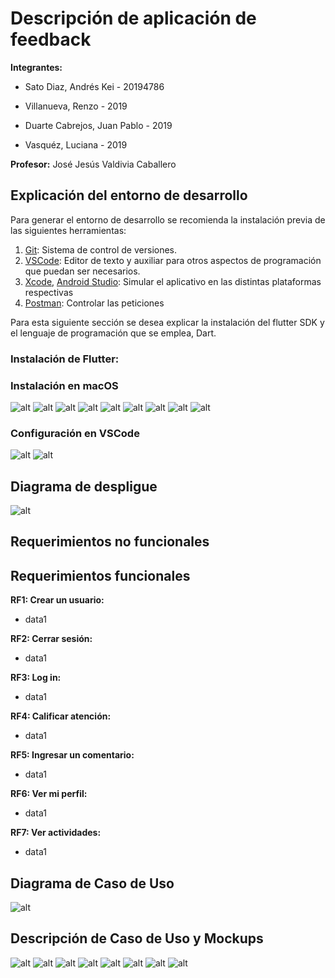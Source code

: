 # Descripción de aplicación de feedback
**Integrantes:**

* Sato Diaz, Andrés Kei - 20194786

* Villanueva, Renzo - 2019

*  Duarte Cabrejos, Juan Pablo - 2019

* Vasquéz, Luciana - 2019

**Profesor:**
José Jesús Valdivia Caballero

## Explicación del entorno de desarrollo
Para generar el entorno de desarrollo se recomienda la instalación previa de las siguientes herramientas:

1. [Git](https://git-scm.com/downloads): Sistema de control de versiones.
2. [VSCode](https://code.visualstudio.com/download): Editor de texto y auxiliar para otros aspectos de programación que puedan ser necesarios.
3. [Xcode](xcodereleases), [Android Studio](https://developer.android.com/studio):   Simular el aplicativo en las distintas plataformas respectivas
4. [Postman](https://www.postman.com/downloads/): Controlar las peticiones 

Para esta siguiente sección se desea explicar la instalación del flutter SDK y el lenguaje de programación que se emplea, Dart. 

### __Instalación de Flutter:__

### __Instalación en macOS__

![alt](/Imagenes/1.png)
![alt](/Imagenes/2.png)
![alt](/Imagenes/3.png)
![alt](/Imagenes/4.png)
![alt](/Imagenes/5.png)
![alt](/Imagenes/6.png)
![alt](/Imagenes/7.png)
![alt](/Imagenes/8.png)
![alt](/Imagenes/9.png)

### __Configuración en VSCode__

![alt](/Imagenes/vs1.png)
![alt](/Imagenes/vs2.png)

## Diagrama de despligue

![alt](/Imagenes/deploy.png)

## Requerimientos no funcionales

## Requerimientos funcionales
__RF1: Crear un usuario:__
* data1

__RF2: Cerrar sesión:__
* data1

__RF3: Log in:__
* data1

__RF4: Calificar atención:__
* data1

__RF5: Ingresar un comentario:__
* data1

__RF6: Ver mi perfil:__
* data1

__RF7: Ver actividades:__
* data1

## Diagrama de Caso de Uso

![alt](/Imagenes/useCase.png)

## Descripción de Caso de Uso y Mockups

![alt](/Imagenes/m1.png)
![alt](/Imagenes/m2.png)
![alt](/Imagenes/m3.png)
![alt](/Imagenes/m4.png)
![alt](/Imagenes/m5.png)
![alt](/Imagenes/m6.png)
![alt](/Imagenes/m7.png)
![alt](/Imagenes/mock.png)
